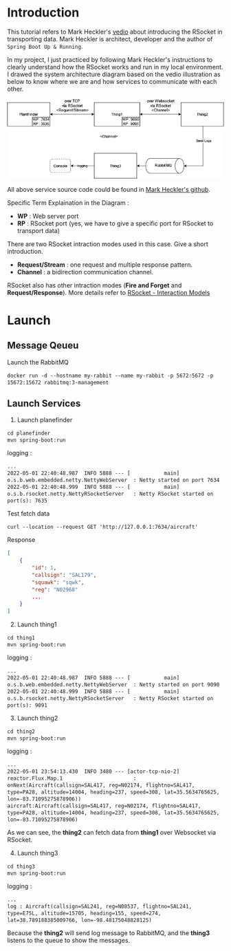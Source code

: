 
# Introduction

This tutorial refers to Mark Heckler's [vedio](https://www.youtube.com/watch?v=WJuMkgxDyEA&list=LL&index=2) about introducing the RSocket in transporting data. Mark Heckler is architect, developer and the author of `Spring Boot Up & Running`.

In my project, I just practiced by following Mark Heckler's instructions to clearly understand how the RSocket works and run in my local environment. I drawed the system architecture diagram based on the vedio illustration as below to know where we are and how services to communicate with each other.

![RSocket Demo](./images/rsocket_demo.png)

All above service source code could be found in [Mark Heckler's github](https://github.com/mkheck/warpspeed).

Specific Term Explaination in the Diagram :
- **WP** : Web server port
- **RP** : RSocket port (yes, we have to give a specific port for RSocket to transport data)

There are two RSocket intraction modes used in this case. Give a short introduction.
- **Request/Stream** : one request and multiple response pattern.
- **Channel** : a bidirection communication channel.

RSocket also has other intraction modes (**Fire and Forget** and **Request/Response**). More details refer to [RSocket - Interaction Models](https://rsocket.io/about/motivations#interaction-models)

# Launch

## Message Qeueu
Launch the RabbitMQ
```shell
docker run -d --hostname my-rabbit --name my-rabbit -p 5672:5672 -p 15672:15672 rabbitmq:3-management
```

## Launch Services

1. Launch planefinder
```shell
cd planefinder
mvn spring-boot:run
```

logging :
```shell
...
2022-05-01 22:40:48.987  INFO 5888 --- [           main] o.s.b.web.embedded.netty.NettyWebServer  : Netty started on port 7634
2022-05-01 22:40:48.999  INFO 5888 --- [           main] o.s.b.rsocket.netty.NettyRSocketServer   : Netty RSocket started on port(s): 7635
```
Test fetch data
```shell
curl --location --request GET 'http://127.0.0.1:7634/aircraft'
```
Response
```json
[
    {
        "id": 1,
        "callsign": "SAL179",
        "squawk": "sqwk",
        "reg": "N02968"
        ...
    }
]
```


2. Launch thing1
```shell
cd thing1
mvn spring-boot:run
```

logging :
```shell
...
2022-05-01 22:40:48.987  INFO 5888 --- [           main] o.s.b.web.embedded.netty.NettyWebServer  : Netty started on port 9090
2022-05-01 22:40:48.999  INFO 5888 --- [           main] o.s.b.rsocket.netty.NettyRSocketServer   : Netty RSocket started on port(s): 9091
```

3. Launch thing2
```shell
cd thing2
mvn spring-boot:run
```

logging :
```shell
...
2022-05-01 23:54:13.430  INFO 3480 --- [actor-tcp-nio-2] reactor.Flux.Map.1                       : onNext(Aircraft(callsign=SAL417, reg=N02174, flightno=SAL417, type=PA28, altitude=14004, heading=237, speed=308, lat=35.5634765625, lon=-83.71095275878906))
aircraft:Aircraft(callsign=SAL417, reg=N02174, flightno=SAL417, type=PA28, altitude=14004, heading=237, speed=308, lat=35.5634765625, lon=-83.71095275878906)
```
As we can see, the **thing2** can fetch data from **thing1** over Websocket via RSocket.

4. Launch thing3
```shell
cd thing3
mvn spring-boot:run
```

logging :
```shell
...
log : Aircraft(callsign=SAL241, reg=N08537, flightno=SAL241, type=E75L, altitude=15705, heading=155, speed=274, lat=38.789188385009766, lon=-98.48175048828125)
```
Because the **thing2** will send log message to RabbitMQ, and the **thing3** listens to the queue to show the messages.



